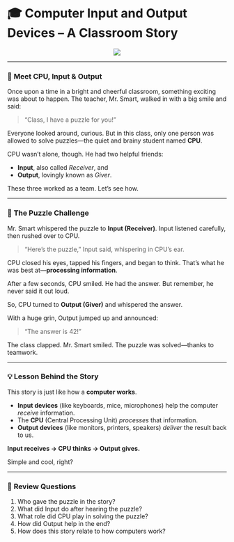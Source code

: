 # 🎓 Computer Input and Output Devices – A Classroom Story


<p style="text-align:center;">
  <img src="https://agunechembaekene.wordpress.com/wp-content/uploads/2025/05/chatgpt-image-may-25-2025-10_17_19-am.png" />
</p>

---

### 🧠 **Meet CPU, Input & Output**

Once upon a time in a bright and cheerful classroom, something exciting was about to happen. The teacher, Mr. Smart, walked in with a big smile and said:

> “Class, I have a puzzle for you!”

Everyone looked around, curious. But in this class, only one person was allowed to solve puzzles—the quiet and brainy student named **CPU**.

CPU wasn’t alone, though. He had two helpful friends:

* **Input**, also called *Receiver*, and
* **Output**, lovingly known as *Giver*.

These three worked as a team. Let’s see how.

---

### 🎯 **The Puzzle Challenge**

Mr. Smart whispered the puzzle to **Input (Receiver)**. Input listened carefully, then rushed over to CPU.

> “Here’s the puzzle,” Input said, whispering in CPU’s ear.

CPU closed his eyes, tapped his fingers, and began to think. That’s what he was best at—**processing information**.

After a few seconds, CPU smiled. He had the answer. But remember, he never said it out loud.

So, CPU turned to **Output (Giver)** and whispered the answer.

With a huge grin, Output jumped up and announced:

> “The answer is 42!”

The class clapped. Mr. Smart smiled. The puzzle was solved—thanks to teamwork.

---

### 💡 **Lesson Behind the Story**

This story is just like how a **computer works**.

* **Input devices** (like keyboards, mice, microphones) help the computer *receive* information.
* The **CPU** (Central Processing Unit) *processes* that information.
* **Output devices** (like monitors, printers, speakers) *deliver* the result back to us.

**Input receives → CPU thinks → Output gives.**

Simple and cool, right?

---

### 📝 **Review Questions**

1. Who gave the puzzle in the story?
2. What did Input do after hearing the puzzle?
3. What role did CPU play in solving the puzzle?
4. How did Output help in the end?
5. How does this story relate to how computers work?